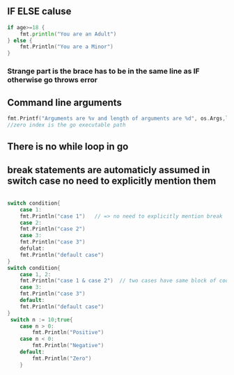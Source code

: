 ## IF ELSE caluse

```go
if age>=18 {  
    fmt.println("You are an Adult")
} else {
    fmt.Println("You are a Minor")
}
```

### Strange part is the brace has to be in the same line as IF otherwise go throws error


## Command line arguments

```go
fmt.Printf("Arguments are %v and length of arguments are %d", os.Args,len(os.Args))
//zero index is the go executable path
```

## There is no while loop in go

## break statements are automaticly assumed in switch case no need to explicitly mention them
```go

switch condition{
    case 1:
    fmt.Println("case 1")   // => no need to explicitly mention break 
    case 2:
    fmt.Println("case 2")
    case 3:
    fmt.Println("case 3")
    defulat:
    fmt.Println("default case")
}
switch condition{
    case 1, 2:
    fmt.Println("case 1 & case 2")  // two cases have same block of code for execution
    case 3:
    fmt.Println("case 3")
    default:
    fmt.Println("default case")
}
 switch n := 10;true{
    case n > 0:
        fmt.Println("Positive")
    case n < 0:
        fmt.Println("Negative")
    default:
        fmt.Println("Zero")
    }
```
